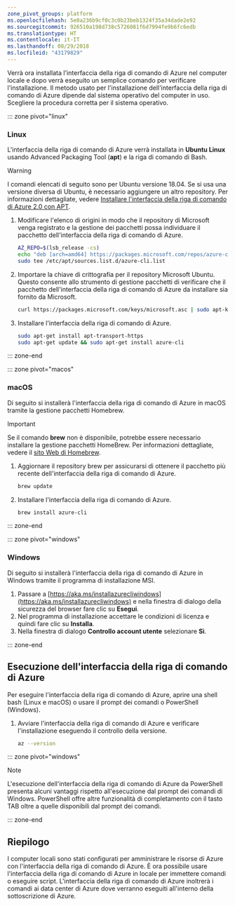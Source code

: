 ```yaml
---
zone_pivot_groups: platform
ms.openlocfilehash: 5e0a236b9cf0c3c0b23beb1324f35a34dade2e92
ms.sourcegitcommit: 926510a198d738c5726081f6d7994fe9b6fc6edb
ms.translationtype: HT
ms.contentlocale: it-IT
ms.lasthandoff: 08/29/2018
ms.locfileid: "43179829"
---
```

Verrà ora installata l'interfaccia della riga di comando di Azure nel computer locale e dopo verrà eseguito un semplice comando per verificare l'installazione. Il metodo usato per l'installazione dell'interfaccia della riga di comando di Azure dipende dal sistema operativo del computer in uso. Scegliere la procedura corretta per il sistema operativo.

::: zone pivot="linux"

### <a name="linux"></a>Linux
L'interfaccia della riga di comando di Azure verrà installata in **Ubuntu Linux** usando Advanced Packaging Tool (**apt**) e la riga di comando di Bash.

> [!WARNING]
> I comandi elencati di seguito sono per Ubuntu versione 18.04. Se si usa una versione diversa di Ubuntu, è necessario aggiungere un altro repository. Per informazioni dettagliate, vedere [Installare l'interfaccia della riga di comando di Azure 2.0 con APT](https://docs.microsoft.com/cli/azure/install-azure-cli-apt).

1. Modificare l'elenco di origini in modo che il repository di Microsoft venga registrato e la gestione dei pacchetti possa individuare il pacchetto dell'interfaccia della riga di comando di Azure.

    ```bash
    AZ_REPO=$(lsb_release -cs)
    echo "deb [arch=amd64] https://packages.microsoft.com/repos/azure-cli/ $AZ_REPO main" | \
    sudo tee /etc/apt/sources.list.d/azure-cli.list
    ```

1. Importare la chiave di crittografia per il repository Microsoft Ubuntu. Questo consente allo strumento di gestione pacchetti di verificare che il pacchetto dell'interfaccia della riga di comando di Azure da installare sia fornito da Microsoft.

    ```bash
    curl https://packages.microsoft.com/keys/microsoft.asc | sudo apt-key add -
    ```

1. Installare l'interfaccia della riga di comando di Azure.

    ```bash
    sudo apt-get install apt-transport-https
    sudo apt-get update && sudo apt-get install azure-cli
    ```

::: zone-end

::: zone pivot="macos"

### <a name="macos"></a>macOS
Di seguito si installerà l'interfaccia della riga di comando di Azure in macOS tramite la gestione pacchetti Homebrew.

> [!IMPORTANT]
> Se il comando **brew** non è disponibile, potrebbe essere necessario installare la gestione pacchetti HomeBrew. Per informazioni dettagliate, vedere il [sito Web di Homebrew](https://brew.sh/).

1. Aggiornare il repository brew per assicurarsi di ottenere il pacchetto più recente dell'interfaccia della riga di comando di Azure.

    ```bash
    brew update
    ```

1. Installare l'interfaccia della riga di comando di Azure.

    ```bash
    brew install azure-cli
    ```

::: zone-end

::: zone pivot="windows"

### <a name="windows"></a>Windows
Di seguito si installerà l'interfaccia della riga di comando di Azure in Windows tramite il programma di installazione MSI.

1. Passare a [https://aka.ms/installazurecliwindows](https://aka.ms/installazurecliwindows) e nella finestra di dialogo della sicurezza del browser fare clic su **Esegui**.
1. Nel programma di installazione accettare le condizioni di licenza e quindi fare clic su **Installa**.
1. Nella finestra di dialogo **Controllo account utente** selezionare **Sì**.

::: zone-end

## <a name="running-the-azure-cli"></a>Esecuzione dell'interfaccia della riga di comando di Azure
Per eseguire l'interfaccia della riga di comando di Azure, aprire una shell bash (Linux e macOS) o usare il prompt dei comandi o PowerShell (Windows).

1. Avviare l'interfaccia della riga di comando di Azure e verificare l'installazione eseguendo il controllo della versione.

    ```bash
    az --version
    ```

::: zone pivot="windows"

> [!NOTE]
> L'esecuzione dell'interfaccia della riga di comando di Azure da PowerShell presenta alcuni vantaggi rispetto all'esecuzione dal prompt dei comandi di Windows. PowerShell offre altre funzionalità di completamento con il tasto TAB oltre a quelle disponibili dal prompt dei comandi. 

::: zone-end

## <a name="summary"></a>Riepilogo
I computer locali sono stati configurati per amministrare le risorse di Azure con l'interfaccia della riga di comando di Azure. È ora possibile usare l'interfaccia della riga di comando di Azure in locale per immettere comandi o eseguire script. L'interfaccia della riga di comando di Azure inoltrerà i comandi ai data center di Azure dove verranno eseguiti all'interno della sottoscrizione di Azure.